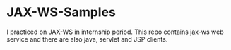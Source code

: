 # JAX-WS-Samples
I practiced on JAX-WS in internship period. This repo contains jax-ws web service and there are also java, servlet and JSP clients.
